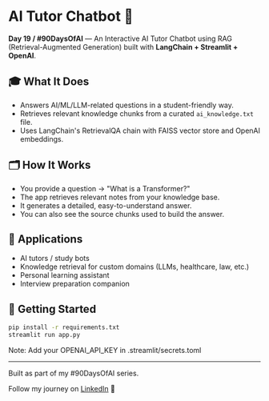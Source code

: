 # AI Tutor Chatbot 🤖

**Day 19 / #90DaysOfAI** — An Interactive AI Tutor Chatbot using RAG (Retrieval-Augmented Generation) built with **LangChain + Streamlit + OpenAI**.

## 🎓 What It Does

- Answers AI/ML/LLM-related questions in a student-friendly way.
- Retrieves relevant knowledge chunks from a curated `ai_knowledge.txt` file.
- Uses LangChain's RetrievalQA chain with FAISS vector store and OpenAI embeddings.

## 🗂 How It Works

- You provide a question → "What is a Transformer?"
- The app retrieves relevant notes from your knowledge base.
- It generates a detailed, easy-to-understand answer.
- You can also see the source chunks used to build the answer.

## 🧠 Applications

- AI tutors / study bots
- Knowledge retrieval for custom domains (LLMs, healthcare, law, etc.)
- Personal learning assistant
- Interview preparation companion

## 🚀 Getting Started

```bash
pip install -r requirements.txt
streamlit run app.py
```

Note: Add your OPENAI_API_KEY in .streamlit/secrets.toml

---

Built as part of my #90DaysOfAI series.

Follow my journey on [LinkedIn](https://www.linkedin.com/in/storytellingengineer/) 🚀
